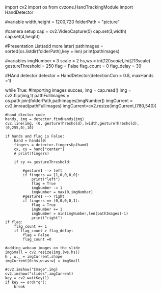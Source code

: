 import cv2
import os
from cvzone.HandTrackingModule import HandDetector


#variable
width,height = 1200,720
folderPath = "picture"

#camera setup
cap = cv2.VideoCapture(0)
cap.set(3,width)
cap.set(4,height)

#Presentation List(add more later)
pathImages = sorted(os.listdir(folderPath),key = len)
print(pathImages)

#variables
imgNumber = 3
scale = 2
hs,ws = int(120*scale),int(213*scale)
gestureThreshold = 250
flag = False
flag_count = 0
flag_delay = 30


#HAnd detector
detector = HandDetector(detectionCon = 0.8, maxHands =1)

while True:
    #Importing images
    succes, img = cap.read()
    img = cv2.flip(img,1)
    pathFullImages = os.path.join(folderPath,pathImages[imgNumber])
    imgCurrent = cv2.imread(pathFullImages)
    imgCurrent=cv2.resize(imgCurrent,(780,540))


    #hand dtector code
    hands, img = detector.findHands(img)
    cv2.line(img, (0, gestureThreshold),(width,gestureThreshold),(0,255,0),10)

    if hands and flag is False:
        hand = hands[0]
        fingers = detector.fingersUp(hand)
        cx, cy = hand["center"]
        # print(fingers)

        if cy <= gestureThreshold:

            #gesture1 --> left
            if fingers == [1,0,0,0,0]:
                print("left")
                flag = True
                imgNumber -= 1
                imgNumber = max(0,imgNumber)
            #gesture1 --> right
            if fingers == [0,0,0,0,1]:
                flag = True
                imgNumber += 1
                imgNumber = min(imgNumber,len(pathImages)-1)
                print("right")
    if flag:  
        flag_count += 1
        if flag_count > flag_delay:
            flag = False
            flag_count =0
    
    #adding webcam images on the slide
    imgSmall = cv2.resize(img,(ws,hs))
    h , w,_ = imgCurrent.shape
    imgCurrent[0:hs,w-ws:w] = imgSmall
    
    #cv2.imshow("Image",img)
    cv2.imshow("slides",imgCurrent)
    key = cv2.waitKey(1)
    if key == ord("q"):
        break




